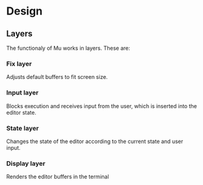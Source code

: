 Design
===

Layers
---
The functionaly of Mu works in layers. These are:

### Fix layer
Adjusts default buffers to fit screen size.

### Input layer
Blocks execution and receives input from the user, which is 
inserted into the editor state.

### State layer
Changes the state of the editor according to the current state
and user input.

### Display layer
Renders the editor buffers in the terminal
